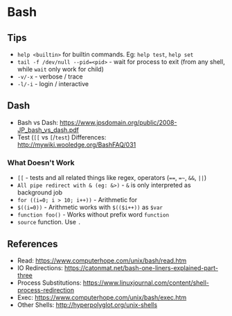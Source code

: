 # Bash

## Tips

- `help <builtin>` for builtin commands. Eg: `help test`, `help set`
- `tail -f /dev/null --pid=<pid>` - wait for process to exit (from any shell, while `wait` only work for child)
- `-v/-x` - verbose / trace
- `-l/-i` - login / interactive 

## Dash

- Bash vs Dash: https://www.jpsdomain.org/public/2008-JP_bash_vs_dash.pdf
- Test (`[[` vs `[`/`test`) Differences: http://mywiki.wooledge.org/BashFAQ/031

### What Doesn't Work

- `[[` - tests and all related things like regex, operators (`==`, `=~`, `&&`, `||`)
- `All pipe redirect with & (eg: &>)` - `&` is only interpreted as background job
- `for ((i=0; i > 10; i++))` - Arithmetic for
- `$((i=0))` - Arithmetic works with `$(($i++))` as `$var`
- `function foo()` - Works without prefix word `function`
- `source` function. Use `.`

## References

- Read: https://www.computerhope.com/unix/bash/read.htm
- IO Redirections: https://catonmat.net/bash-one-liners-explained-part-three
- Process Substitutions: https://www.linuxjournal.com/content/shell-process-redirection
- Exec: https://www.computerhope.com/unix/bash/exec.htm
- Other Shells: http://hyperpolyglot.org/unix-shells